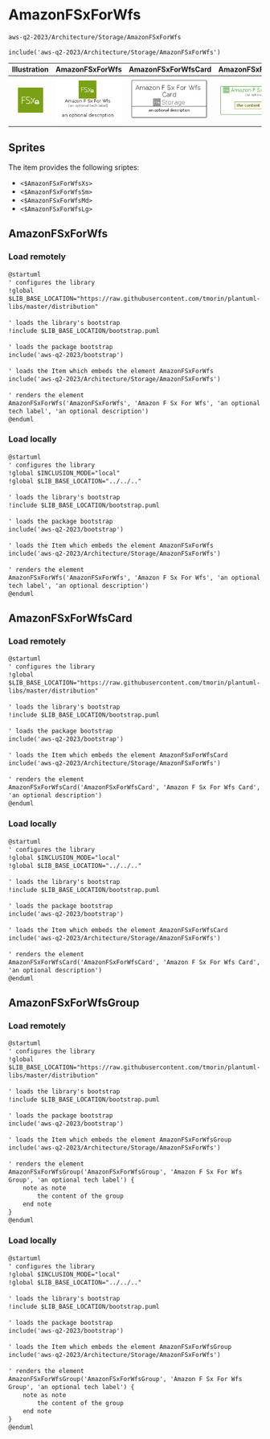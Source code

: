 # AmazonFSxForWfs


```text
aws-q2-2023/Architecture/Storage/AmazonFSxForWfs
```

```text
include('aws-q2-2023/Architecture/Storage/AmazonFSxForWfs')
```



| Illustration | AmazonFSxForWfs | AmazonFSxForWfsCard | AmazonFSxForWfsGroup |
| :---: | :---: | :---: | :---: |
| ![illustration for Illustration](../../../aws-q2-2023/Architecture/Storage/AmazonFSxForWfs.png) | ![illustration for AmazonFSxForWfs](../../../aws-q2-2023/Architecture/Storage/AmazonFSxForWfs.Local.png) | ![illustration for AmazonFSxForWfsCard](../../../aws-q2-2023/Architecture/Storage/AmazonFSxForWfsCard.Local.png) | ![illustration for AmazonFSxForWfsGroup](../../../aws-q2-2023/Architecture/Storage/AmazonFSxForWfsGroup.Local.png) |



## Sprites
The item provides the following sriptes:

- `<$AmazonFSxForWfsXs>`
- `<$AmazonFSxForWfsSm>`
- `<$AmazonFSxForWfsMd>`
- `<$AmazonFSxForWfsLg>`





## AmazonFSxForWfs

### Load remotely
```plantuml
@startuml
' configures the library
!global $LIB_BASE_LOCATION="https://raw.githubusercontent.com/tmorin/plantuml-libs/master/distribution"

' loads the library's bootstrap
!include $LIB_BASE_LOCATION/bootstrap.puml

' loads the package bootstrap
include('aws-q2-2023/bootstrap')

' loads the Item which embeds the element AmazonFSxForWfs
include('aws-q2-2023/Architecture/Storage/AmazonFSxForWfs')

' renders the element
AmazonFSxForWfs('AmazonFSxForWfs', 'Amazon F Sx For Wfs', 'an optional tech label', 'an optional description')
@enduml
```

### Load locally
```plantuml
@startuml
' configures the library
!global $INCLUSION_MODE="local"
!global $LIB_BASE_LOCATION="../../.."

' loads the library's bootstrap
!include $LIB_BASE_LOCATION/bootstrap.puml

' loads the package bootstrap
include('aws-q2-2023/bootstrap')

' loads the Item which embeds the element AmazonFSxForWfs
include('aws-q2-2023/Architecture/Storage/AmazonFSxForWfs')

' renders the element
AmazonFSxForWfs('AmazonFSxForWfs', 'Amazon F Sx For Wfs', 'an optional tech label', 'an optional description')
@enduml
```

## AmazonFSxForWfsCard

### Load remotely
```plantuml
@startuml
' configures the library
!global $LIB_BASE_LOCATION="https://raw.githubusercontent.com/tmorin/plantuml-libs/master/distribution"

' loads the library's bootstrap
!include $LIB_BASE_LOCATION/bootstrap.puml

' loads the package bootstrap
include('aws-q2-2023/bootstrap')

' loads the Item which embeds the element AmazonFSxForWfsCard
include('aws-q2-2023/Architecture/Storage/AmazonFSxForWfs')

' renders the element
AmazonFSxForWfsCard('AmazonFSxForWfsCard', 'Amazon F Sx For Wfs Card', 'an optional description')
@enduml
```

### Load locally
```plantuml
@startuml
' configures the library
!global $INCLUSION_MODE="local"
!global $LIB_BASE_LOCATION="../../.."

' loads the library's bootstrap
!include $LIB_BASE_LOCATION/bootstrap.puml

' loads the package bootstrap
include('aws-q2-2023/bootstrap')

' loads the Item which embeds the element AmazonFSxForWfsCard
include('aws-q2-2023/Architecture/Storage/AmazonFSxForWfs')

' renders the element
AmazonFSxForWfsCard('AmazonFSxForWfsCard', 'Amazon F Sx For Wfs Card', 'an optional description')
@enduml
```

## AmazonFSxForWfsGroup

### Load remotely
```plantuml
@startuml
' configures the library
!global $LIB_BASE_LOCATION="https://raw.githubusercontent.com/tmorin/plantuml-libs/master/distribution"

' loads the library's bootstrap
!include $LIB_BASE_LOCATION/bootstrap.puml

' loads the package bootstrap
include('aws-q2-2023/bootstrap')

' loads the Item which embeds the element AmazonFSxForWfsGroup
include('aws-q2-2023/Architecture/Storage/AmazonFSxForWfs')

' renders the element
AmazonFSxForWfsGroup('AmazonFSxForWfsGroup', 'Amazon F Sx For Wfs Group', 'an optional tech label') {
    note as note
        the content of the group
    end note
}
@enduml
```

### Load locally
```plantuml
@startuml
' configures the library
!global $INCLUSION_MODE="local"
!global $LIB_BASE_LOCATION="../../.."

' loads the library's bootstrap
!include $LIB_BASE_LOCATION/bootstrap.puml

' loads the package bootstrap
include('aws-q2-2023/bootstrap')

' loads the Item which embeds the element AmazonFSxForWfsGroup
include('aws-q2-2023/Architecture/Storage/AmazonFSxForWfs')

' renders the element
AmazonFSxForWfsGroup('AmazonFSxForWfsGroup', 'Amazon F Sx For Wfs Group', 'an optional tech label') {
    note as note
        the content of the group
    end note
}
@enduml
```

